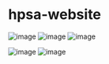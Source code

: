 # hpsa-website
![image](https://user-images.githubusercontent.com/112285076/229852390-314faddd-cc33-496a-abb9-999ec95e6366.png)
![image](https://user-images.githubusercontent.com/112285076/229852413-75e2e842-d79f-43cc-9f5e-d6e91f7f6dd7.png) ![image](https://user-images.githubusercontent.com/112285076/229852493-bf53c741-738f-489d-8df5-de4ec60b5233.png)

![image](https://user-images.githubusercontent.com/112285076/229852453-51b647cb-4813-47bd-aa16-18d152462bed.png)
![image](https://user-images.githubusercontent.com/112285076/229852473-1c7dcd02-d3ab-43d7-beca-deb21a18fac0.png)
